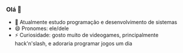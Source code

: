 ### Olá 👋

- 📖 Atualmente estudo programação e desenvolvimento de sistemas
- 😄 Pronomes: ele/dele
- ⚡ Curiosidade: gosto muito de videogames, principalmente hack'n'slash, e adoraria programar jogos um dia
